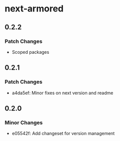 # next-armored

## 0.2.2

### Patch Changes

- Scoped packages

## 0.2.1

### Patch Changes

- a4da5ef: Minor fixes on next version and readme

## 0.2.0

### Minor Changes

- e05542f: Add changeset for version management
